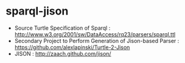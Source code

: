 sparql-jison
============

* Source Turtle Specification of Sparql : <http://www.w3.org/2001/sw/DataAccess/rq23/parsers/sparql.ttl>
* Secondary Project to Perform Generation of Jison-based Parser : <https://github.com/alexlapinski/Turtle-2-Jison>
* JISON : <http://zaach.github.com/jison/>
